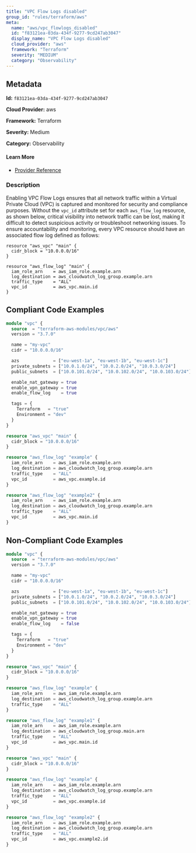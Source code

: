 ```yaml
---
title: "VPC Flow Logs disabled"
group_id: "rules/terraform/aws"
meta:
  name: "aws/vpc_flowlogs_disabled"
  id: "f83121ea-03da-434f-9277-9cd247ab3047"
  display_name: "VPC Flow Logs disabled"
  cloud_provider: "aws"
  framework: "Terraform"
  severity: "MEDIUM"
  category: "Observability"
---
```

## Metadata

**Id:** `f83121ea-03da-434f-9277-9cd247ab3047`

**Cloud Provider:** aws

**Framework:** Terraform

**Severity:** Medium

**Category:** Observability

#### Learn More

 - [Provider Reference](https://registry.terraform.io/providers/hashicorp/aws/latest/docs/resources/vpc)

### Description

 Enabling VPC Flow Logs ensures that all network traffic within a Virtual Private Cloud (VPC) is captured and monitored for security and compliance purposes. Without the `vpc_id` attribute set for each `aws_flow_log` resource, as shown below, critical visibility into network traffic can be lost, making it difficult to detect suspicious activity or troubleshoot networking issues. To ensure accountability and monitoring, every VPC resource should have an associated flow log defined as follows:

```
resource "aws_vpc" "main" {
  cidr_block = "10.0.0.0/16"
}

resource "aws_flow_log" "main" {
  iam_role_arn    = aws_iam_role.example.arn
  log_destination = aws_cloudwatch_log_group.example.arn
  traffic_type    = "ALL"
  vpc_id          = aws_vpc.main.id
}
```


## Compliant Code Examples
```tf
module "vpc" {
  source  = "terraform-aws-modules/vpc/aws"
  version = "3.7.0"

  name = "my-vpc"
  cidr = "10.0.0.0/16"

  azs             = ["eu-west-1a", "eu-west-1b", "eu-west-1c"]
  private_subnets = ["10.0.1.0/24", "10.0.2.0/24", "10.0.3.0/24"]
  public_subnets  = ["10.0.101.0/24", "10.0.102.0/24", "10.0.103.0/24"]

  enable_nat_gateway = true
  enable_vpn_gateway = true
  enable_flow_log    = true

  tags = {
    Terraform   = "true"
    Environment = "dev"
  }
}

```

```tf
resource "aws_vpc" "main" {
  cidr_block = "10.0.0.0/16"
}

resource "aws_flow_log" "example" {
  iam_role_arn    = aws_iam_role.example.arn
  log_destination = aws_cloudwatch_log_group.example.arn
  traffic_type    = "ALL"
  vpc_id          = aws_vpc.example.id
}

resource "aws_flow_log" "example2" {
  iam_role_arn    = aws_iam_role.example.arn
  log_destination = aws_cloudwatch_log_group.example.arn
  traffic_type    = "ALL"
  vpc_id          = aws_vpc.main.id
}
```
## Non-Compliant Code Examples
```tf
module "vpc" {
  source  = "terraform-aws-modules/vpc/aws"
  version = "3.7.0"

  name = "my-vpc"
  cidr = "10.0.0.0/16"

  azs             = ["eu-west-1a", "eu-west-1b", "eu-west-1c"]
  private_subnets = ["10.0.1.0/24", "10.0.2.0/24", "10.0.3.0/24"]
  public_subnets  = ["10.0.101.0/24", "10.0.102.0/24", "10.0.103.0/24"]

  enable_nat_gateway = true
  enable_vpn_gateway = true
  enable_flow_log    = false

  tags = {
    Terraform   = "true"
    Environment = "dev"
  }
}

```

```tf
resource "aws_vpc" "main" {
  cidr_block = "10.0.0.0/16"
}

resource "aws_flow_log" "example" {
  iam_role_arn    = aws_iam_role.example.arn
  log_destination = aws_cloudwatch_log_group.example.arn
  traffic_type    = "ALL"
}

resource "aws_flow_log" "example1" {
  iam_role_arn    = aws_iam_role.example.arn
  log_destination = aws_cloudwatch_log_group.main.arn
  traffic_type    = "ALL"
  vpc_id          = aws_vpc.main.id
}

```

```tf
resource "aws_vpc" "main" {
  cidr_block = "10.0.0.0/16"
}

resource "aws_flow_log" "example" {
  iam_role_arn    = aws_iam_role.example.arn
  log_destination = aws_cloudwatch_log_group.example.arn
  traffic_type    = "ALL"
  vpc_id          = aws_vpc.example.id
}

resource "aws_flow_log" "example2" {
  iam_role_arn    = aws_iam_role.example.arn
  log_destination = aws_cloudwatch_log_group.example.arn
  traffic_type    = "ALL"
  vpc_id          = aws_vpc.example2.id
}

```